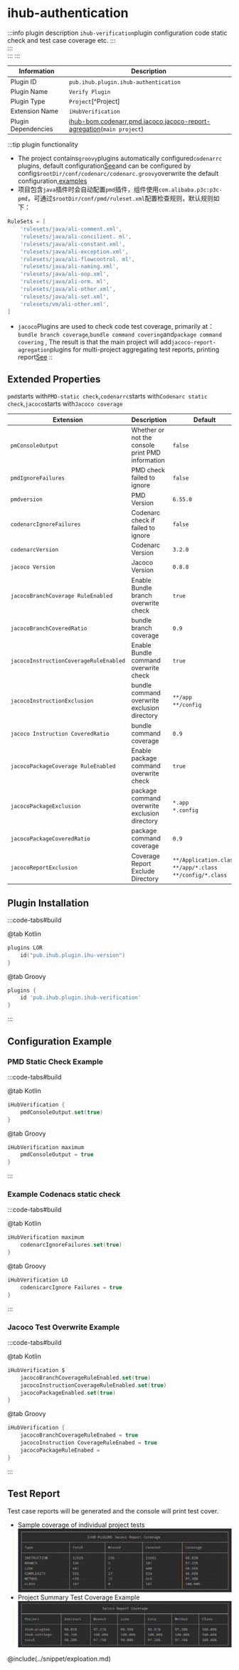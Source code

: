 # ihub-authentication

:::info plugin description
`ihub-verification`plugin configuration code static check and test case coverage etc.
:::    
:::  
:::
:::

| Information         | Description                                                                                                                                                                                                                                                                                                                                                        |
| ------------------- | ------------------------------------------------------------------------------------------------------------------------------------------------------------------------------------------------------------------------------------------------------------------------------------------------------------------------------------------------------------------ |
| Plugin ID           | `pub.ihub.plugin.ihub-authentication`                                                                                                                                                                                                                                                                                                                              |
| Plugin Name         | `Verify Plugin`                                                                                                                                                                                                                                                                                                                                                    |
| Plugin Type         | `Project`[^Project]                                                                                                                                                                                                                                                                                                                                                |
| Extension Name      | `iHubVerification`                                                                                                                                                                                                                                                                                                                                                 |
| Plugin Dependencies | [ihub-bom](iHubBom),[codenarr](https://docs.gradle.org/current/userguide/codenarc_plugin.html),[pmd](https://docs.gradle.org/current/userguide/pmd_plugin.html),[jacoco](https://docs.gradle.org/current/userguide/jacoco_plugin.html),[jacoco-report-agregation](https://docs.gradle.org/current/userguide/jacoco_report_aggregation_plugin.html)(`main project`) |

:::tip plugin functionality
- The project contains`groovy`plugins automatically configured`codenarrc` plugins, default configuration[See](https://github.com/ihub-pub/plugins/blob/main/ihub-plugins/src/main/resources/META-INF/codenarc.groovy)and can be configured by config`$rootDir/conf/codenarc/codenarc.groovy`overwrite the default configuration,[examples](https://github.com/ihub-pub/plugins/tree/main/samples/sample-groovy)
- 项目包含`java`插件时会自动配置`pmd`插件，组件使用`com.alibaba.p3c:p3c-pmd`，可通过`$rootDir/conf/pmd/ruleset.xml`配置检查规则，默认规则如下：
```groovy
RuleSets = [
    'rulesets/java/ali-comment.xml',
    'rulesets/java/ali-concilient. ml',
    'rulesets/java/ali-constant.xml',
    'rulesets/java/ali-exception.xml',
    'rulesets/java/ali-flowcontrol. ml',
    'rulesets/java/ali-naming.xml',
    'rulesets/java/ali-oop.xml',
    'rulesets/java/ali-orm. ml',
    'rulesets/java/ali-other.xml',
    'rulesets/java/ali-set.xml',
    'rulesets/vm/ali-other.xml',
]
```
- `jacoco`Plugins are used to check code test coverage, primarily at：`bundle branch coverage`,`bundle command covering`and`package command covering` , The result is that the main project will add`jacoco-report-agregation`plugins for multi-project aggregating test reports, printing report[See](#测试报告) ::

## Extended Properties

`pmd`starts with`PMD-static check`,`codenarrc`starts with`Codenarc static check`,`jacoco`starts with`Jacoco coverage`

| Extension                              | Description                                      | Default                                                                       | Ext[^Ext] | Prj[^Prj] | Sys[^Sys] | Env[^Env] |
| -------------------------------------- | ------------------------------------------------ | ----------------------------------------------------------------------------- | --------- | --------- | --------- | --------- |
| `pmConsoleOutput`                      | Whether or not the console print PMD information | `false`                                                                       | ✔         | ✔         | ❌         | ❌         |
| `pmdIgnoreFailures`                    | PMD check failed to ignore                       | `false`                                                                       | ✔         | ✔         | ✔         | ❌         |
| `pmdversion`                           | PMD Version                                      | `6.55.0`                                                                      | ✔         | ✔         | ❌         | ❌         |
| `codenarcIgnoreFailures`               | Codenarc check if failed to ignore               | `false`                                                                       | ✔         | ✔         | ✔         | ❌         |
| `codenarcVersion`                      | Codenarc Version                                 | `3.2.0`                                                                       | ✔         | ✔         | ❌         | ❌         |
| `jacoco Version`                       | Jacoco Version                                   | `0.8.8`                                                                       | ✔         | ✔         | ❌         | ❌         |
| `jacocoBranchCoverage RuleEnabled`     | Enable Bundle branch overwrite check             | `true`                                                                        | ✔         | ✔         | ✔         | ❌         |
| `jacocoBranchCoveredRatio`             | bundle branch coverage                           | `0.9`                                                                         | ✔         | ✔         | ✔         | ❌         |
| `jacocoInstructionCoverageRuleEnabled` | Enable Bundle command overwrite check            | `true`                                                                        | ✔         | ✔         | ✔         | ❌         |
| `jacocoInstructionExclusion`           | bundle command overwrite exclusion directory     | `**/app`<br>`**/config`                                                 | ✔         | ✔         | ❌         | ❌         |
| `jacoco Instruction CoveredRatio`      | bundle command coverage                          | `0.9`                                                                         | ✔         | ✔         | ✔         | ❌         |
| `jacocoPackageCoverage RuleEnabled`    | Enable package command overwrite check           | `true`                                                                        | ✔         | ✔         | ✔         | ❌         |
| `jacocoPackageExclusion`               | package command overwrite exclusion directory    | `*.app`<br>`*.config`                                                   | ✔         | ✔         | ❌         | ❌         |
| `jacocoPackageCoveredRatio`            | package command coverage                         | `0.9`                                                                         | ✔         | ✔         | ✔         | ❌         |
| `jacocoReportExclusion`                | Coverage Report Exclude Directory                | `**/Application.class`<br>`**/app/*.class`<br>`**/config/*.class` | ✔         | ✔         | ❌         | ❌         |

## Plugin Installation

:::code-tabs#build

@tab Kotlin

```kotlin
plugins LOR
    id("pub.ihub.plugin.ihu-version")
}
```

@tab Groovy

```groovy
plugins {
    id 'pub.ihub.plugin.ihub-verification'
}
```

:::

## Configuration Example

### PMD Static Check Example

:::code-tabs#build

@tab Kotlin

```kotlin
iHubVerification {
    pmdConsoleOutput.set(true)
}
```

@tab Groovy

```groovy
iHubVerification maximum
    pmdConsoleOutput = true
}
```

:::

### Example Codenacs static check

:::code-tabs#build

@tab Kotlin

```kotlin
iHubVerification maximum
    codenarcIgnoreFailures.set(true)
}
```

@tab Groovy

```groovy
iHubVerification LO
    codenicarcIgnore Failures = true
}
```

:::

### Jacoco Test Overwrite Example

:::code-tabs#build

@tab Kotlin

```kotlin
iHubVerification $
    jacocoBranchCoverageRuleEnabled.set(true)
    jacocoInstructionCoverageRuleEnabled.set(true)
    jacocoPackageEnabled.set(true)
}
```

@tab Groovy

```groovy
iHubVerification {
    jacocoBranchCoverageRuleEnabed = true
    jacocoInstruction CoverageRuleEnabed = true
    jacocoPackageRuleEnabed =
}
```

:::

## Test Report

Test case reports will be generated and the console will print test cover.

- Sample coverage of individual project tests ![](/img/printJacocoReportCoverage.png)
- Project Summary Test Coverage Example ![](/img/printFinishedJacocoReportCoverage.png)

@include(../snippet/exploation.md)